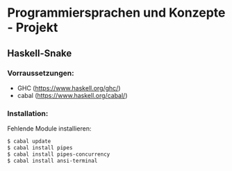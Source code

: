# Programmiersprachen und Konzepte - Projekt

## Haskell-Snake

### Vorraussetzungen:

* GHC (https://www.haskell.org/ghc/)
* cabal (https://www.haskell.org/cabal/)


### Installation:

Fehlende Module installieren:
```bash
$ cabal update
$ cabal install pipes
$ cabal install pipes-concurrency
$ cabal install ansi-terminal
```